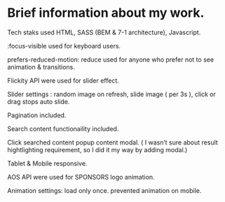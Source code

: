 # Brief information about my work.

Tech staks used HTML, SASS (BEM & 7-1 architecture), Javascript.

:focus-visible used for keyboard users.

prefers-reduced-motion: reduce used for anyone who prefer not to see animation & transitions.

Flickity API were used for slider effect.

Slider settings : random image on refresh, slide image ( per 3s ), click or drag stops auto slide.

Pagination included.

Search content functionaility included.

Click searched content popup content modal. ( I wasn’t sure about result hightlighting requirement, so I did it my way by adding modal.)

Tablet & Mobile responsive.

AOS API were used for SPONSORS logo animation.

Animation settings: load only once. prevented animation on mobile.
